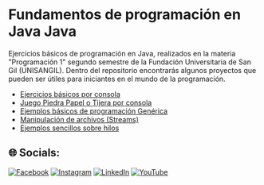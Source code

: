 # Fundamentos de programación en Java Java
Ejercicios básicos de programación en Java, realizados en la materia "Programación 1" segundo semestre de la Fundación Universitaria de San Gil (UNISANGIL).
Dentro del repositorio encontrarás algunos proyectos que pueden ser útiles para iniciantes en el mundo de la programación.

* [Ejercicios básicos por consola](https://github.com/Juan-Carlos-Estevez-Vargas/Basics-Of-Programming-In-Java/tree/master/Ejercicios_Fundamentos)
* [Juego Piedra Papel o Tijera por consola](https://github.com/Juan-Carlos-Estevez-Vargas/Basics-Of-Programming-In-Java/tree/master/PiedraPapelTijeraConsola)
* [Ejemplos básicos de programación Genérica](https://github.com/Juan-Carlos-Estevez-Vargas/Basics-Of-Programming-In-Java/tree/master/ProgramacionGenerica)
* [Manipulación de archivos (Streams)](https://github.com/Juan-Carlos-Estevez-Vargas/Basics-Of-Programming-In-Java/tree/master/Streams)
* [Ejemplos sencillos sobre hilos](https://github.com/Juan-Carlos-Estevez-Vargas/Basics-Of-Programming-In-Java/tree/master/Threads)

## 🌐 Socials:
[![Facebook](https://img.shields.io/badge/Facebook-%231877F2.svg?logo=Facebook&logoColor=white)](https://facebook.com/juancarlos.estevezvargas.98) [![Instagram](https://img.shields.io/badge/Instagram-%23E4405F.svg?logo=Instagram&logoColor=white)](https://instagram.com/juankestevez) [![LinkedIn](https://img.shields.io/badge/LinkedIn-%230077B5.svg?logo=linkedin&logoColor=white)](https://linkedin.com/in/juan-carlos-estevez-vargas) [![YouTube](https://img.shields.io/badge/YouTube-%23FF0000.svg?logo=YouTube&logoColor=white)](https://youtube.com/@JuanCarlosEstevezVargas) 
